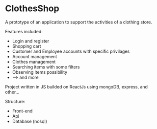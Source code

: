 # ClothesShop

A prototype of an application to support the activities of a clothing store.

Features included: 

* Login and register
* Shopping cart
* Customer and Employee accounts with specific privilages
* Account management
* Clothes management
* Searching items with some filters
* Observing items possibility
* --> and more


Project written in JS builded on ReactJs using mongoDB, express, and other...

Structure:

* Front-end
* Api
* Database (nosql)

